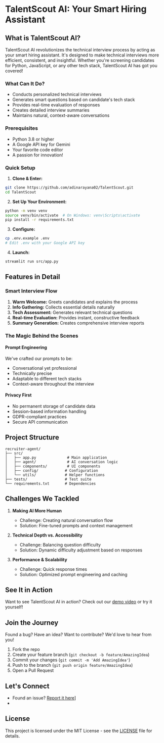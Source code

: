 # TalentScout AI: Your Smart Hiring Assistant 

## What is TalentScout AI?

TalentScout AI revolutionizes the technical interview process by acting as your smart hiring assistant. It's designed to make technical interviews more efficient, consistent, and insightful. Whether you're screening candidates for Python, JavaScript, or any other tech stack, TalentScout AI has got you covered!

### What Can It Do?
- Conducts personalized technical interviews
- Generates smart questions based on candidate's tech stack
- Provides real-time evaluation of responses
- Creates detailed interview summaries
- Maintains natural, context-aware conversations


### Prerequisites
- Python 3.8 or higher
- A Google API key for Gemini
- Your favorite code editor
- A passion for innovation! 

### Quick Setup

1. **Clone & Enter:**
```bash
git clone https://github.com/adinarayana02/TalentScout.git
cd TalentScout
```

2. **Set Up Your Environment:**
```bash
python -m venv venv
source venv/bin/activate  # On Windows: venv\Scripts\activate
pip install -r requirements.txt
```

3. **Configure:**
```bash
cp .env.example .env
# Edit .env with your Google API key
```

4. **Launch:**
```bash
streamlit run src/app.py
```

## Features in Detail

### Smart Interview Flow
1. **Warm Welcome:** Greets candidates and explains the process
2. **Info Gathering:** Collects essential details naturally
3. **Tech Assessment:** Generates relevant technical questions
4. **Real-time Evaluation:** Provides instant, constructive feedback
5. **Summary Generation:** Creates comprehensive interview reports

### The Magic Behind the Scenes

#### Prompt Engineering
We've crafted our prompts to be:
- Conversational yet professional
- Technically precise
- Adaptable to different tech stacks
- Context-aware throughout the interview

#### Privacy First
- No permanent storage of candidate data
- Session-based information handling
- GDPR-compliant practices
- Secure API communication

## Project Structure
```
recruiter-agent/
├── src/
│   ├── app.py              # Main application
│   ├── agent/              # AI conversation logic
│   ├── components/         # UI components
│   ├── config/            # Configuration
│   └── utils/             # Helper functions
├── tests/                 # Test suite
└── requirements.txt       # Dependencies
```

## Challenges We Tackled

1. **Making AI More Human**
   - Challenge: Creating natural conversation flow
   - Solution: Fine-tuned prompts and context management

2. **Technical Depth vs. Accessibility**
   - Challenge: Balancing question difficulty
   - Solution: Dynamic difficulty adjustment based on responses

3. **Performance & Scalability**
   - Challenge: Quick response times
   - Solution: Optimized prompt engineering and caching

## See It in Action

Want to see TalentScout AI in action? Check out our [demo video](your-demo-link-here) or try it yourself!

## Join the Journey

Found a bug? Have an idea? Want to contribute? We'd love to hear from you!

1. Fork the repo
2. Create your feature branch (`git checkout -b feature/AmazingIdea`)
3. Commit your changes (`git commit -m 'Add AmazingIdea'`)
4. Push to the branch (`git push origin feature/AmazingIdea`)
5. Open a Pull Request

## Let's Connect

- Found an issue? [Report it here](https://github.com/adinarayana02/TalentScout.git)]
- 

## License

This project is licensed under the MIT License - see the [LICENSE](LICENSE) file for details.

